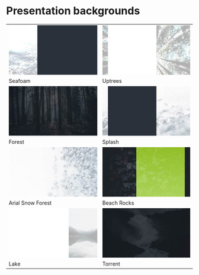 # Presentation backgrounds

|                                                                      |                                                         |
| -------------------------------------------------------------------- | ------------------------------------------------------- |
| ![alt text](readme-assets/seafoam.jpg "Seafoam")                     | ![alt text](readme-assets/uptrees.jpg "Uptrees")        |
| Seafoam                                                              | Uptrees                                                 |
| ![alt text](readme-assets/forest.jpg "Forest")                       | ![alt text](readme-assets/splash.jpg "Splash")          |
| Forest                                                               | Splash                                                  |
| ![alt text](readme-assets/arial-snow-forest.jpg "Arial Snow Forest") | ![alt text](readme-assets/beachrocks.jpg "Beach Rocks") |
| Arial Snow Forest                                                    | Beach Rocks                                             |
| ![alt text](readme-assets/lake.jpg "Lake")                           | ![alt text](readme-assets/torrent.jpg "Torrent")        |
| Lake                                                                 | Torrent                                                 |
